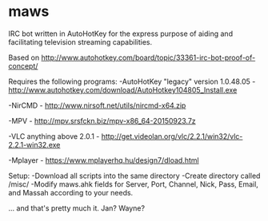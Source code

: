 # maws
IRC bot written in AutoHotKey for the express purpose of aiding and facilitating television streaming capabilities.

Based on http://www.autohotkey.com/board/topic/33361-irc-bot-proof-of-concept/

Requires the following programs:
-AutoHotKey "legacy" version 1.0.48.05 - http://www.autohotkey.com/download/AutoHotkey104805_Install.exe

-NirCMD - http://www.nirsoft.net/utils/nircmd-x64.zip

-MPV - http://mpv.srsfckn.biz/mpv-x86_64-20150923.7z

-VLC anything above 2.0.1 - http://get.videolan.org/vlc/2.2.1/win32/vlc-2.2.1-win32.exe

-Mplayer - https://www.mplayerhq.hu/design7/dload.html

Setup:
-Download all scripts into the same directory
-Create directory called /misc/
-Modify maws.ahk fields for Server, Port, Channel, Nick, Pass, Email, and Massah according to your needs.

... and that's pretty much it. Jan? Wayne?
